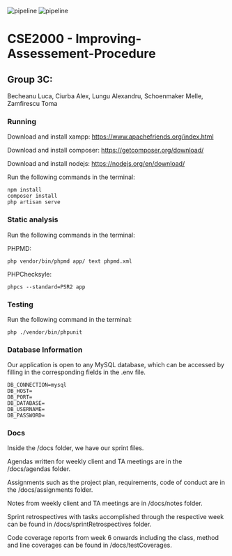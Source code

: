 ![pipeline](https://gitlab.ewi.tudelft.nl/cse2000-software-project/2020-2021-q4/cluster-13/improving-assessement-procedure/badges/master/pipeline.svg)
![pipeline](https://gitlab.ewi.tudelft.nl/cse2000-software-project/2020-2021-q4/cluster-13/improving-assessement-procedure/badges/master/coverage.svg)
# CSE2000 - Improving-Assessement-Procedure
## Group 3C:
Becheanu Luca, Ciurba Alex, Lungu Alexandru, Schoenmaker Melle, Zamfirescu Toma

### Running
Download and install xampp: https://www.apachefriends.org/index.html

Download and install composer: https://getcomposer.org/download/

Download and install nodejs: https://nodejs.org/en/download/

Run the following commands in the terminal:
```
npm install
composer install
php artisan serve
```
### Static analysis
Run the following commands in the terminal:

PHPMD:
```
php vendor/bin/phpmd app/ text phpmd.xml
```

PHPChecksyle:
```
phpcs --standard=PSR2 app
```

### Testing
Run the following command in the terminal:
```
php ./vendor/bin/phpunit
```

### Database Information
Our application is open to any MySQL database, which can be accessed by filling in the corresponding fields in the .env file.
```
DB_CONNECTION=mysql
DB_HOST=
DB_PORT=
DB_DATABASE=
DB_USERNAME=
DB_PASSWORD=
```

### Docs
Inside the /docs folder, we have our sprint files. 

Agendas written for weekly client and TA meetings are in the /docs/agendas folder.

Assignments such as the project plan, requirements, code of conduct are in the /docs/assignments folder.

Notes from weekly client and TA meetings are in /docs/notes folder.

Sprint retrospectives with tasks accomplished through the respective week can be found in /docs/sprintRetrospectives folder.

Code coverage reports from week 6 onwards including the class, method and line coverages can be found in /docs/testCoverages.
